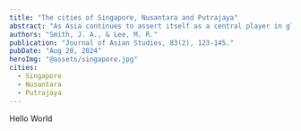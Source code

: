 ```yaml
---
title: "The cities of Singapore, Nusantara and Putrajaya"
abstract: "As Asia continues to assert itself as a central player in global economics and geopolitics, understanding the region's evolving dynamics is crucial for scholars and policymakers alike. This paper examines the multifaceted shifts occurring within Asia, focusing on the rise of emerging economies, the changing balance of power, and the impact of regional and international policies.\n\nThrough a comprehensive analysis of economic trends, political developments, and strategic alliances, this study highlights the factors driving Asia’s transformation and explores the implications for global stability and economic growth. By integrating data from recent economic reports, geopolitical analyses, and case studies, the paper provides insights into how Asia’s evolving role influences international relations and economic strategies, offering a nuanced perspective on the region’s future trajectory."
authors: "Smith, J. A., & Lee, M. R."
publication: "Journal of Asian Studies, 83(2), 123-145."
pubDate: "Aug 20, 2024"
heroImg: "@assets/singapore.jpg"
cities:
  - Singapore
  - Nusantara
  - Putrajaya
---
```


Hello World
